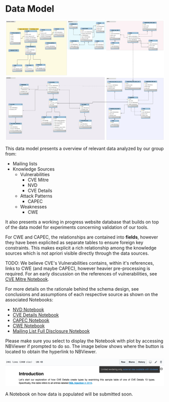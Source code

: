 # Data Model

![perceive_datamodel_not_loaded](model.png)

This data model presents a overview of relevant data analyzed by our group from:

 - Mailing lists
 - Knowledge Sources
   - Vulnerabilities
     - CVE Mitre
     - NVD
     - CVE Details
   - Attack Patterns
     - CAPEC
   - Weaknesses
     - CWE

It also presents a working in progress website database that builds on top
of the data model for experiments concerning validation of our tools.

For CWE and CAPEC, the relationships are contained into **fields**, however
they have been explicited as separate tables to ensure foreign key constraints.
This makes explicit a rich relationship among the knowledge sources which is
not apriori visible directly through the data sources.

TODO: We believe CVE's Vulnerabilities contains, within it's references, links
to CWE (and maybe CAPEC), however heavier pre-processing is required. For an
early discussion on the references of vulnerabilities, see [CVE Mitre Notebook](https://github.com/sailuh/perceive/blob/master/Notebooks/CVE_Mitre/cve_mitre_introduction.ipynb).

For more details on the rationale behind the schema design, see conclusions
and assumptions of each respective source as shown on the associated Notebooks:

- [NVD Notebook](https://github.com/sailuh/perceive/blob/master/Notebooks/NVD/nvd_introduction.ipynb)
- [CVE Details Notebook](https://github.com/sailuh/perceive/blob/master/Notebooks/CVE_Details/cve_details_introduction.ipynb)
- [CAPEC Notebook](https://github.com/sailuh/perceive/blob/master/Notebooks/CAPEC/capec_introduction.ipynb)
- [CWE Notebook]()
- [Mailing List Full Disclosure Notebook](https://github.com/sailuh/perceive/blob/master/Notebooks/Full_Disclosure/full_disclosure_introduction.ipynb)

Please make sure you select to display the Notebook with plot by accessing NBViewer if prompted to do so. The image below shows where the button is located to obtain the hyperlink to NBViewer.

![perceive_nbviewer_tip_not_loaded](nbviewer.png)


A Notebook on how data is populated will be submitted soon.

